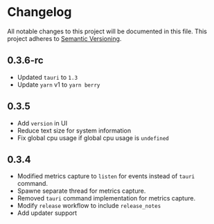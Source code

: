 # Changelog

All notable changes to this project will be documented in this file. This project adheres to [Semantic Versioning](https://semver.org/).

## 0.3.6-rc

- Updated `tauri` to `1.3`
- Update `yarn` v1 to `yarn berry`

## 0.3.5

- Add `version` in UI
- Reduce text size for system information
- Fix global cpu usage if global cpu usage is `undefined`

## 0.3.4

- Modified metrics capture to `listen` for events instead of `tauri` command.
- Spawne separate thread for metrics capture.
- Removed `tauri` command implementation for metrics capture.
- Modify `release` workflow to include `release_notes`
- Add updater support
